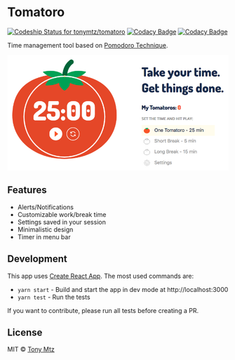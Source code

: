 # Tomatoro

[![Codeship Status for tonymtz/tomatoro](https://img.shields.io/codeship/e33e1500-f333-0135-0806-42c9fc202b29.svg)](https://app.codeship.com/projects/272196)
[![Codacy Badge](https://api.codacy.com/project/badge/Coverage/a3cecfe1fc0840d89fd00aa3fee0e96e)](https://www.codacy.com/app/tonymtz/tomatoro?utm_source=github.com&utm_medium=referral&utm_content=tonymtz/tomatoro&utm_campaign=Badge_Coverage)
[![Codacy Badge](https://api.codacy.com/project/badge/Grade/a3cecfe1fc0840d89fd00aa3fee0e96e)](https://www.codacy.com/app/tonymtz/tomatoro?utm_source=github.com&amp;utm_medium=referral&amp;utm_content=tonymtz/tomatoro&amp;utm_campaign=Badge_Grade)

Time management tool based on [Pomodoro Technique](https://en.wikipedia.org/wiki/Pomodoro_Technique).

![tomatoro app screenshot](media/screenshot.png)

## Features

- Alerts/Notifications
- Customizable work/break time
- Settings saved in your session
- Minimalistic design
- Timer in menu bar

## Development

This app uses [Create React App](https://github.com/facebook/create-react-app). The most used commands are:

* `yarn start` - Build and start the app in dev mode at http://localhost:3000
* `yarn test` - Run the tests

If you want to  contribute, please run all tests before creating a PR.

## License

MIT © [Tony Mtz](http://tonymtz.com)
